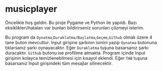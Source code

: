# musicplayer

Öncelikle hoş geldin. Bu proje Pygame ve Python ile yapıldı. Bazı eksiklikleri/hataları var bunları bildirirseniz sorunları çözmeyi isterim.

Bu program da `Oynatma`,`Duraklatma/Başlatma`,`Geçme`,`Github` olmak üzere 4 tane buton mevcuttur. Input girişine şarkının ismini yazıp `Oynatma` butonuna tıklarsanız şarkı oynayacaktır. Eğer `Duraklatma` tuşuna basarsanız şarkı duracaktır. `Github` butonu ise profilime atmakta. Program içinde Input girişinin kolayca temizlenebilmesi için kısayol eklendi. Eğer `TAB` tuşuna basarsanız Input girişindeki tüm mesajlar silinecektir.
